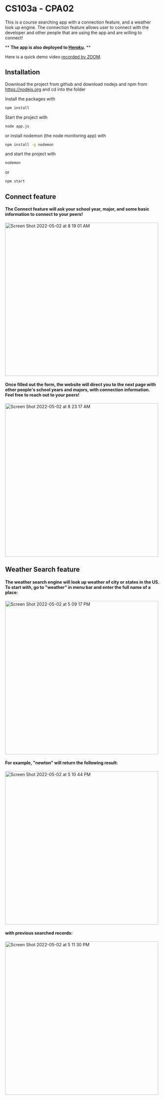 # CS103a - CPA02

This is a course searching app with a connection feature, and a weather look up engine. The connection feature allows user to connect with the developer and other people that are using the app and are willing to connect!

** **The app is also deployed to [Heroku](https://secure-beyond-23870.herokuapp.com/).** **

Here is a quick demo video [recorded by ZOOM](https://brandeis.zoom.us/rec/share/dlxWfNmLZutyFqU4gxvzDpllsTEYw2f1A9DkCz9MXIbjCOxfrlHNRHAxQhqcnd_w.7dlvE7fLQ05TsMw7?startTime=1651527816000).

## Installation
Download the project from github and download nodejs and npm from https://nodejs.org
and cd into the folder

Install the packages with
``` bash
npm install
```
Start the project with
``` bash
node app.js
```
or install nodemon (the node monitoring app) with
``` bash
npm install -g nodemon
```
and start the project with
``` bash
nodemon
```
or
``` bash
npm start
```
## Connect feature
#### The Connect feature will ask your school year, major, and some basic information to connect to your peers! 

<img width="500" alt="Screen Shot 2022-05-02 at 8 19 01 AM" src="https://user-images.githubusercontent.com/62511665/166232396-0ee66d5d-e31b-4242-9cd8-567b21e30812.png">

#### Once filled out the form, the website will direct you to the next page with other people's school years and majors, with connection information. Feel free to reach out to your peers!

<img width="500" alt="Screen Shot 2022-05-02 at 8 23 17 AM" src="https://user-images.githubusercontent.com/62511665/166232919-85051d61-9a9d-4d3d-96d1-f382680458fb.png">

## Weather Search feature
#### The weather search engine will look up weather of city or states in the US. To start with, go to "weather" in menu bar and enter the full name of a place:

<img width="500" alt="Screen Shot 2022-05-02 at 5 09 17 PM" src="https://user-images.githubusercontent.com/62511665/166328155-d2a10229-658a-4488-b08d-93221fc457cc.png">

#### For example, "newton" will return the following result:

<img width="500" alt="Screen Shot 2022-05-02 at 5 10 44 PM" src="https://user-images.githubusercontent.com/62511665/166328331-161fc5e3-eabd-4525-8d5a-153d1c121ac1.png">

#### with previous searched records: 

<img width="500" alt="Screen Shot 2022-05-02 at 5 11 30 PM" src="https://user-images.githubusercontent.com/62511665/166328437-03a84abf-f6bb-4dcd-8c72-7ff53ef7c3b7.png">






